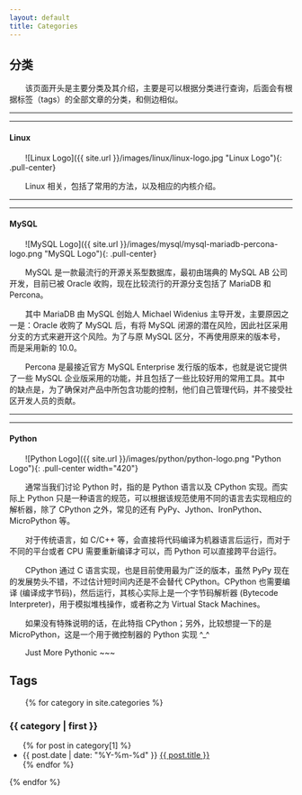 ```yaml
---
layout: default
title: Categories
---
```


<style type="text/css"><!-- p {text-indent: 2em;} --></style>

## 分类

该页面开头是主要分类及其介绍，主要是可以根据分类进行查询，后面会有根据标签（tags）的全部文章的分类，和侧边相似。

----------------------------------------------------------------------------------------------------
----------------------------------------------------------------------------------------------------
#### Linux
![Linux Logo]({{ site.url }}/images/linux/linux-logo.jpg "Linux Logo"){: .pull-center}

Linux 相关，包括了常用的方法，以及相应的内核介绍。

<!--

#### Network

对与内核中网络部分的介绍。

* [Linux 网络协议栈简介](/blog/network-introduce.html)，简单介绍一下 Linux 中网络协议栈的相关内容。
* [网络监控 netstat VS. ss](/blog/network-nettools-vs-iproute2.html)，netstat 和 ss 命令是比较典型的网络监控工具，在此介绍对比下。
* [Linux 网络常见监控项以及报错](/blog/network-monitor.html)，报错和监控之间的关系太紧密，就将两者合并到了一起。
* [Linux 中的 socketfs](/blog/network-socketfs.html)，也就是 Linux 中应用层与内核网络协议栈之间的中间层。
* [TCP/IP 简介之一](/blog/network-tcpip-introduce-1.html)
* [TCP/IP 简介之二](/blog/network-tcpip-introduce-2.html)
* [TCP/IP 之 TIME_WAIT 状态](/blog/network-tcpip-timewait.html)，如何处理服务器中经常出现的 TIME_WAIT 状态值。
* [TCP/IP 之 timestamp 选项](/blog/network-tcpip-timestamp.html)
* [Linux 网络超时与重传](/blog/network-timeout-retries.html)，主要介绍TCP的三次握手、数据传输、链接关闭阶段都有响应的重传机制。
* [Linux IP 隧道技术](/blog/network-ip-tunneling.html)，说明下网络协议栈是如何实现隧道的，实际上就是将不同协议进行封装。
* [Linux Wireshark](/blog/network-wireshark.html)，介绍 Linux 中的 Wireshark 使用方式。

#### Container

实际上现在很火的 Docker 的底层是基于容器的，这部分也比较复杂，所以就单独摘出来。

* [Linux Chroot](/blog/linux-chroot.html)，这实际上是做目录隔离的方法，也是最初的一种方式。
* [LXC 简介](/blog/linux-lxc-introduce.html)，对 Linux Container 的简单介绍，包括如何安装、新建、启动容器等操作。
* [LXC 网络设置相关](/blog/linux-lxc-network.html)，关于 Container 中网络的介绍，主要介绍 veth、vlan、macvlan 等概念。
* [LXC sshd 单进程启动](/blog/linux-lxc-sshd.html)，介绍如何启动一个单进程，对于资源隔离有很大的参考意义。

#### Monitor

记录与监控相关的内容。

* [Linux 监控](/blog/linux-monitor.html)，简单记录一下在 Linux 监控中一些比较常见的工具、网站、资料等信息。
* [Linux 内存监控](/blog/linux-monitor-memory.html)，记录下在 Linux 中，与内存相关的监控项以及工具。
* [Dstat 使用及其原理](/blog/details-about-dstat.html)，一个使用 Python 编写的跨平台监控工具。
* [Systemtap](/blog/linux-systemtap.html)，介绍内核神器 Systemtap 的使用方式，包括了如何使用最新的安全特性。

#### SSH

* [SSH 简介](/blog/ssh-introduce.html)，简单介绍 OpenSSH 相关的内容。
* [SSH Simplify Your Life](/blog/ssh-simplify-your-life.html)，用来配置一些常见的设置，简化登陆方式。
* [SSH 代理设置](/blog/ssh-proxy.html)，关于一些常见代理设置，如本地转发、远程转发、动态转发等。
* [SSH 杂项](/blog/ssh-tips.html)，记录一些常见的示例。


#### WebServer

Nginx 一款轻量级且高性能的 Web 服务器、反向代理服务器，通过 C 语言编写；另外，还包括了前端相关的内容。

* [Bootstrap](/blog/bootstrap-etc.html)，一个来自 Twitter 的前端框架，同时包括了一些 css、javascript 相关的内容介绍。
* [Nginx 入门](/blog/nginx-introduce.html)，介绍一些常见的操作，例如安装、启动、设置等。



#### Miscellaneous

简单记录一些乱七八糟的东西。

* [CentOS 安装与配置](/blog/centos-config-from-scratch.html)，简单介绍 CentOS 在安装时需要作的一些常用配置。
* [Linux 常用技巧](/blog/linux-tips.html)，简单记录了一些在 Linux 中常用的技巧。
* [TMUX](/blog/tmux.html)，一个终端复用工具，类似 screen 但是更加方便使用，更加高端。
* [Linux 绘图工具](/blog/linux-gnuplot.html)，这是一个命令行驱动的绘图工具，支持多个平台。
-->

<!--
* [Linux System Daemon](/blog/linux-systemd.html)，一般新发行版本采用的是 systemd，在此简单介绍下。
-->

----------------------------------------------------------------------------------------------------
----------------------------------------------------------------------------------------------------
#### MySQL
![MySQL Logo]({{ site.url }}/images/mysql/mysql-mariadb-percona-logo.png "MySQL Logo"){: .pull-center}

MySQL 是一款最流行的开源关系型数据库，最初由瑞典的 MySQL AB 公司开发，目前已被 Oracle 收购，现在比较流行的开源分支包括了 MariaDB 和 Percona。

其中 MariaDB 由 MySQL 创始人 Michael Widenius 主导开发，主要原因之一是：Oracle 收购了 MySQL 后，有将 MySQL 闭源的潜在风险，因此社区采用分支的方式来避开这个风险。为了与原 MySQL 区分，不再使用原来的版本号，而是采用新的 10.0。

Percona 是最接近官方 MySQL Enterprise 发行版的版本，也就是说它提供了一些 MySQL 企业版采用的功能，并且包括了一些比较好用的常用工具。其中的缺点是，为了确保对产品中所包含功能的控制，他们自己管理代码，并不接受社区开发人员的贡献。


<!--
文章列表：

* [MySQL 写在开头](/blog/mysql-begin.html)，主要保存一些经常使用的 MySQL 资源。
* [MySQL 常用工具](/blog/mysql-tools.html)，一些运维过程中常见的工具，包括压测工具。
* [MySQL 监控指标](/blog/mysql-monitor.html)，包括了一些 MySQL 常见的监控指标及其含义等。
* [MySQL 简介](/blog/mysql-introduce.html)，简单介绍 MySQL 常见的使用方法，包括安装启动、客户端使用、调试等。
* [MySQL 基本概念](/blog/mysql-basic.html)，介绍 MySQL 中一些基本的概念，包括了 SQL、JOIN、常见测试库等。
* [MySQL 配置文件](/blog/mysql-config.html)，关于配置相关的内容。
* [MySQL 用户管理](/blog/mysql-users.html)，一些用户相关的操作，包括了用户管理、授权、密码恢复等。
* [MySQL 链接方式](/blog/mysql-connection.html)，实际上就是线程与链接的处理方式，主要包括了三种。
* [MySQL Handler 监控](/blog/mysql-handler.html)，实际上时监控中的 handler 相关的内容。
* [MySQL MyISAM](/blog/mysql-myisam.html)，关于 MySQL 中经典的 MyISAM 的介绍。
* [MySQL 代码导读](/blog/mysql-skeleton.html)，也就是代码脉络的大致导读。
* [MySQL 事务处理](/blog/mysql-transaction.html)，也就是 MySQL 中的事务处理方法。
* [MySQL 插件](/blog/mysql-plugin.html)，关于 MySQL 中一些插件功能的实现，主要是一些通用插件的介绍。
* [MySQL 存储引擎](/blog/mysql-storage-engine-plugin.html)，实际是插件的一个特例，不过使用比较复杂，所以就单独作为一篇。
* [MySQL 备份](/blog/mysql-backup.html)，介绍 MySQL 一些常见的备份方法。
* [MySQL 日志](/blog/mysql-log.html)，一些常见的日志，包括了 binlog 。
* [MySQL 复制](/blog/mysql-replication.html)，MySQL 的数据复制同步方法，这通常也是一些高可用解决方案的基础。
* [MySQL 高可用](/blog/mysql-high-availability.html)，介绍 MySQL 中的常用高可用解决方案。
* [MySQL 安全设置](/blog/mysql-security.html)，也就是一些对 MySQL 进行加固的方法。

InnoDB:

* [InnoDB 简介](/blog/mysql-innodb-introduce.html)，介绍一下与 InnoDB 相关的资料。
* [InnoDB 线程](/blog/mysql-innodb-threads.html)，介绍下 InnoDB 中与线程相关的资料。
* [InnoDB Buffer Pool](/blog/mysql-innodb-buffer-pool.html)，
* [InnoDB Insert Buffer](/blog/mysql-innodb-insert-buffer.html)，
-->

----------------------------------------------------------------------------------------------------
----------------------------------------------------------------------------------------------------

#### Python

![Python Logo]({{ site.url }}/images/python/python-logo.png "Python Logo"){: .pull-center width="420"}

通常当我们讨论 Python 时，指的是 Python 语言以及 CPython 实现。而实际上 Python 只是一种语言的规范，可以根据该规范使用不同的语言去实现相应的解析器，除了 CPython 之外，常见的还有 PyPy、Jython、IronPython、MicroPython 等。

对于传统语言，如 C/C++ 等，会直接将代码编译为机器语言后运行，而对于不同的平台或者 CPU 需要重新编译才可以，而 Python 可以直接跨平台运行。

CPython 通过 C 语言实现，也是目前使用最为广泛的版本，虽然 PyPy 现在的发展势头不错，不过估计短时间内还是不会替代 CPython。CPython 也需要编译 (编译成字节码)，然后运行，其核心实际上是一个字节码解析器 (Bytecode Interpreter)，用于模拟堆栈操作，或者称之为 Virtual Stack Machines。

如果没有特殊说明的话，在此特指 CPython；另外，比较想提一下的是 MicroPython，这是一个用于微控制器的 Python 实现 ^_^

Just More Pythonic ~~~

<!--
#### CPython

记录 C 语言实现的 Python 的简介。

* [Python 模块简介](/blog/python-modules.html)，简单介绍一下 Python 中的模块，以及一些常用的模块。
-->

<!--
* [Python 杂项](blog/python-tips.html)，记录了 Python 中常见技巧，一些乱七八糟的东西。
* [Python 的垃圾回收机制](blog/python-garbage-collection.html)，详细介绍 Python 特有的垃圾回收机制。
* [Python 异常处理](/blog/python-exception.html)，介绍如何处理 Python 的异常。
* [Python Greenlet](/blog/python-greenlet.html)，
* [Python Gevent](/blog/python-gevent.html)，
-->

<!--
#### Flask

一个使用 Python 编写的轻量级 Web 应用框架，采用 BSD 授权。

* [Flask 简介](/blog/flask-introduce.html)，简单介绍 flask 的安装、配置、使用，常用的三方模块等。
-->

<!--
* [Flask 常见示例](/blog/flask-tips.html)，包括了 Flask 中的一些常见示例，可以作为参考使用。
* [Flask 请求处理流程](/blog/flask-request-process.html)，介绍一次请求所经过的处理过程。
* [Flask 上下文理解](/blog/flask-context.html)，主要介绍上下文、session 的使用以及源码的实现。
* [Flask 路由控制](/blog/flask-route.html)，介绍 flask 中 URL 是如何进行路由的。
* [Flask 单元测试](/blog/flask-unittest.html)，简单介绍对 flask 进行单元测试。
* [Flask 完整例子](/blog/flask-examples.html)，实际上就是 Flask 中的完整示例，包括了单元测试等相关的内容。
-->


<!--
http://marklodato.github.io/visual-git-guide/index-en.html
-->

## Tags

{% for category in site.categories %}
<h3 id="{{ category | first }}">{{ category | first }}</h3>
<ul>{% for post in category[1] %}<li>{{ post.date | date: "%Y-%m-%d" }} <a href="{{post.url}}">{{ post.title }}</a></li>{% endfor %}</ul>
{% endfor %}

